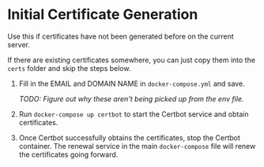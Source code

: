 # Initial Certificate Generation

Use this if certificates have not been generated before on the current server.

If there are existing certificates somewhere, you can just copy them into the `certs` folder and skip the steps below.

1. Fill in the EMAIL and DOMAIN NAME in `docker-compose.yml` and save.

   _TODO: Figure out why these aren't being picked up from the env file._

2. Run `docker-compose up certbot` to start the Certbot service and obtain certificates.
3. Once Certbot successfully obtains the certificates, stop the Certbot container. The renewal service in the main `docker-compose` file will renew the certificates going forward.
